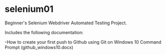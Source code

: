 # selenium01
Beginner's Selenium Webdriver Automated Testing Project. 

Includes the following documentation:

   -How to create your first push to Github using Git on Windows 10 Command Prompt (github_windows10.docx)
